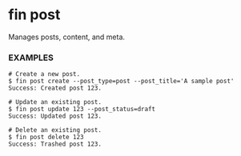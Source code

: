 # fin post

Manages posts, content, and meta.

### EXAMPLES

    # Create a new post.
    $ fin post create --post_type=post --post_title='A sample post'
    Success: Created post 123.

    # Update an existing post.
    $ fin post update 123 --post_status=draft
    Success: Updated post 123.

    # Delete an existing post.
    $ fin post delete 123
    Success: Trashed post 123.


